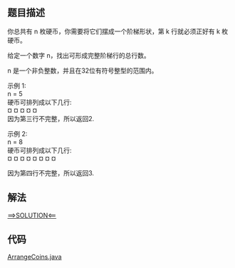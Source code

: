 ## 题目描述

你总共有 n 枚硬币，你需要将它们摆成一个阶梯形状，第 k 行就必须正好有 k 枚硬币。

给定一个数字 n，找出可形成完整阶梯行的总行数。

n 是一个非负整数，并且在32位有符号整型的范围内。

示例 1:
<br>n = 5
<br>硬币可排列成以下几行:
<br>¤ ¤ ¤ ¤ ¤
<br>因为第三行不完整，所以返回2.

示例 2:
<br>n = 8
<br>硬币可排列成以下几行:
<br>¤ ¤ ¤ ¤ ¤ ¤ ¤ ¤

因为第四行不完整，所以返回3.

## 解法

[==>SOLUTION<==](https://leetcode-cn.com/problems/arranging-coins/solution/python3-er-fen-cha-zhao-82692351-by-nanshanlzs/)

## 代码

[ArrangeCoins.java](https://github.com/Marshal7cc/leetcode-java/blob/master/src/binarysearch/ArrangeCoins.java)

